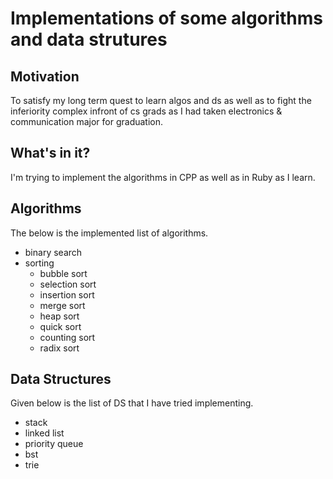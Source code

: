 # Implementations of some algorithms and data strutures

## Motivation
To satisfy my long term quest to learn algos and ds as well as to fight the inferiority complex infront of cs grads as I had taken electronics & communication major for graduation.

## What's in it?

I'm trying to implement the algorithms in CPP as well as in Ruby as I learn.

## Algorithms

The below is the implemented list of algorithms.
  - binary search
  - sorting
    - bubble sort
    - selection sort
    - insertion sort
    - merge sort
    - heap sort
    - quick sort
    - counting sort
    - radix sort


## Data Structures

Given below is the list of DS that I have tried implementing.
  - stack
  - linked list
  - priority queue
  - bst
  - trie
